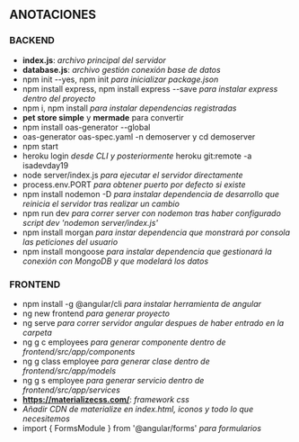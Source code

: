 ## ANOTACIONES

### BACKEND

- **index.js**: *archivo principal del servidor*
- **database.js**: *archivo gestión conexión base de datos*
- npm init --yes, npm init *para inicializar package.json*
- npm install express, npm install express --save *para instalar express dentro del proyecto*
- npm i, npm install *para instalar dependencias registradas*
- **pet store simple** y **mermade** para convertir
- npm install oas-generator --global
- oas-generator oas-spec.yaml -n demoserver y cd demoserver
- npm start
- heroku login *desde CLI y posteriormente* heroku git:remote -a isadevday19
- node server/index.js *para ejecutar el servidor directamente*
- process.env.PORT *para obtener puerto por defecto si existe*
- npm install nodemon -D *para instalar dependencia de desarrollo que reinicia el servidor tras realizar un cambio*
- npm run dev *para correr server con nodemon tras haber configurado script dev 'nodemon server/index.js'*
- npm install morgan *para instar dependencia que monstrará por consola las peticiones del usuario*
- npm install mongoose *para instalar dependencia que gestionará la conexión con MongoDB y que modelará los datos*

### FRONTEND

- npm install -g @angular/cli *para instalar herramienta de angular*
- ng new frontend *para generar proyecto*
- ng serve *para correr servidor angular despues de haber entrado en la carpeta*
- ng g c employees *para generar componente dentro de frontend/src/app/components*
- ng g class employee *para generar clase dentro de frontend/src/app/models*
- ng g s employee *para generar servicio dentro de frontend/src/app/services*
- **https://materializecss.com/**: *framework css*
- *Añadir CDN de materialize en index.html, iconos y todo lo que necesitemos*
- import { FormsModule } from '@angular/forms' *para formularios*
